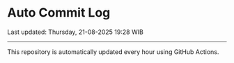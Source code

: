 # Auto Commit Log

Last updated: Thursday, 21-08-2025 19:28 WIB

---

This repository is automatically updated every hour using GitHub Actions.
